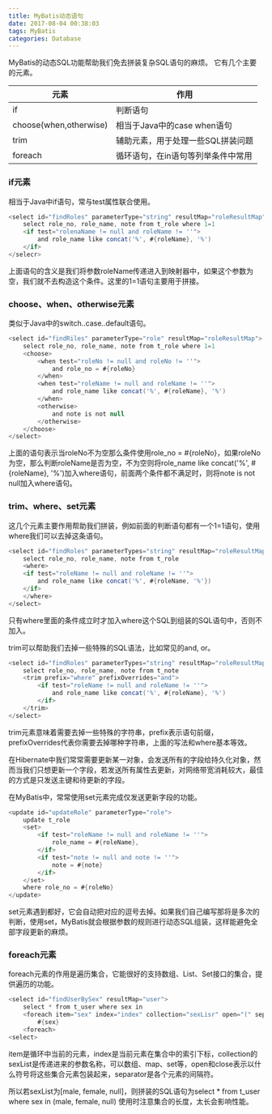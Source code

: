 ```yaml
---
title: MyBatis动态语句
date: 2017-08-04 00:38:03
tags: MyBatis
categories: Database
---
```


MyBatis的动态SQL功能帮助我们免去拼装复杂SQL语句的麻烦。
它有几个主要的元素。

 元素 | 作用 
 ----|----
 if  | 判断语句
 choose(when,otherwise) | 相当于Java中的case when语句
 trim | 辅助元素，用于处理一些SQL拼装问题
 foreach|循环语句，在in语句等列举条件中常用
 
 
### if元素
相当于Java中if语句，常与test属性联合使用。

```Java
<select id="findRoles" parameterType="string" resultMap="roleResultMap">
	select role_no, role_name, note from t_role where 1=1
	<if test="rolenaName != null and roleName != ''"> 
		and role_name like concat('%', #{roleName}, '%')
	</if>
</selecr>
```

上面语句的含义是我们将参数roleName传递进入到映射器中，如果这个参数为空，我们就不去构造这个条件。这里的1=1语句主要用于拼接。

### choose、when、otherwise元素

类似于Java中的switch..case..default语句。

```Java
<select id="findRiles" parameterType="role" resultMap="roleResultMap">
	select role_no, role_name, note from t_role where 1=1
	<choose>
		<when test="roleNo != null and roleNo != ''">
			and role_no = #{roleNo}
		</when>
		<when test="roleName != null and roleName != ''">
			and role_name like concat('%', #{roleName}, '%')
		</when>
		<otherwise>
			and note is not null
		</otherwise>
	</choose>
</select>
```

上面的语句表示当roleNo不为空那么条件使用role_no = #{roleNo}，如果roleNo为空，那么判断roleName是否为空，不为空则将role_name like concat('%', #{roleName}, '%')加入where语句，前面两个条件都不满足时，则将note is not null加入where语句。

### trim、where、set元素

这几个元素主要作用帮助我们拼装，例如前面的判断语句都有一个1=1语句，使用where我们可以去掉这条语句。

```Java
<select id="findRoles" parameterTypes="string" resultMap="roleResultMap">
	select role_no, role_name, note from t_role
	<where>
	<if test="roleName != null and roleName != ''">
		and role_name like concat('%', #{roleName, '%'})
	</if>
	</where>
</select>
```

只有where里面的条件成立时才加入where这个SQL到组装的SQL语句中，否则不加入。

trim可以帮助我们去掉一些特殊的SQL语法，比如常见的and, or。

```Java
<select id="findRoles" parameterTypes="string" resultMap="roleResultMap">
	select role_no, role_name, note from t_note
	<trim prefix="where" prefixOverrides="and">
		<if test="roleName != null and roleName != ''">
			and role_name like concat('%', #{roleName}, '%')
		</if>
	</trim>
</select>
```

trim元素意味着需要去掉一些特殊的字符串，prefix表示语句前缀，prefixOverrides代表你需要去掉哪种字符串，上面的写法和where基本等效。

在Hibernate中我们常常需要更新某一对象，会发送所有的字段给持久化对象，然而当我们只想更新一个字段，若发送所有属性去更新，对网络带宽消耗较大，最佳的方式是只发送主键和待更新的字段。

在MyBatis中，常常使用set元素完成仅发送更新字段的功能。

```Java
<update id="updateRole" parameterType="role">
	update t_role
	<set>
		<if test="roleName != null and roleName != ''">
			role_name = #{roleName},
		</if>
		<if test="note != null and note != ''">
			note = #{note}
		</if>
	</set>
	where role_no = #{roleNo}
</update>
```

set元素遇到都好，它会自动把对应的逗号去掉。如果我们自己编写那将是多次的判断，使用set，MyBatis就会根据参数的规则进行动态SQL组装，这样能避免全部字段更新的麻烦。

### foreach元素

foreach元素的作用是遍历集合，它能很好的支持数组、List、Set接口的集合，提供遍历的功能。

```Java
<select id="findUserBySex" resultMap="user">
	select * from t_user where sex in
	<foreach item="sex" index="index" collection="sexLisr" open="(" separator="," close=")">
		#{sex}
	<foreach>
<select>
```

item是循环中当前的元素，index是当前元素在集合中的索引下标，collection的sexList是传递进来的参数名称，可以数组、map、set等，open和close表示以什么符号将这些集合元素包装起来，separator是各个元素的间隔符。

所以若sexList为[male, female, null]，则拼装的SQL语句为select * from t_user where sex in (male, female, null)
使用时注意集合的长度，太长会影响性能。
